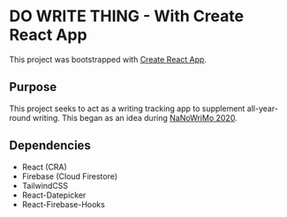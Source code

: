 # DO WRITE THING - With Create React App

This project was bootstrapped with [Create React App](https://github.com/facebook/create-react-app).

## Purpose
This project seeks to act as a writing tracking app to supplement all-year-round writing.
This began as an idea during [NaNoWriMo 2020](http://nanowrimo.org).

## Dependencies

- React (CRA)
- Firebase (Cloud Firestore)
- TailwindCSS
- React-Datepicker
- React-Firebase-Hooks
